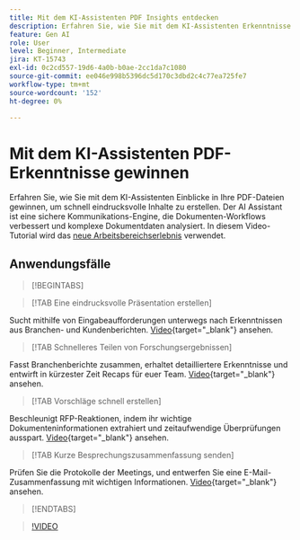 ```yaml
---
title: Mit dem KI-Assistenten PDF Insights entdecken
description: Erfahren Sie, wie Sie mit dem KI-Assistenten Erkenntnisse aus Ihren PDF-Dateien gewinnen
feature: Gen AI
role: User
level: Beginner, Intermediate
jira: KT-15743
exl-id: 0c2cd557-19d6-4a0b-b0ae-2cc1da7c1080
source-git-commit: ee046e998b5396dc5d170c3dbd2c4c77ea725fe7
workflow-type: tm+mt
source-wordcount: '152'
ht-degree: 0%

---
```


# Mit dem KI-Assistenten PDF-Erkenntnisse gewinnen

Erfahren Sie, wie Sie mit dem KI-Assistenten Einblicke in Ihre PDF-Dateien gewinnen, um schnell eindrucksvolle Inhalte zu erstellen. Der AI Assistant ist eine sichere Kommunikations-Engine, die Dokumenten-Workflows verbessert und komplexe Dokumentdaten analysiert. In diesem Video-Tutorial wird das [neue Arbeitsbereichserlebnis](new-workspace.md) verwendet.

## Anwendungsfälle

>[!BEGINTABS]

>[!TAB Eine eindrucksvolle Präsentation erstellen]

Sucht mithilfe von Eingabeaufforderungen unterwegs nach Erkenntnissen aus Branchen- und Kundenberichten. [Video](https://video.tv.adobe.com/v/3428811?quality=12&learn=on&hidetitle=true){target="_blank"} ansehen.

>[!TAB Schnelleres Teilen von Forschungsergebnissen]

Fasst Branchenberichte zusammen, erhaltet detailliertere Erkenntnisse und entwirft in kürzester Zeit Recaps für euer Team. [Video](https://video.tv.adobe.com/v/3427286?quality=12&learn=on&hidetitle=true){target="_blank"} ansehen.

>[!TAB Vorschläge schnell erstellen]

Beschleunigt RFP-Reaktionen, indem ihr wichtige Dokumenteninformationen extrahiert und zeitaufwendige Überprüfungen ausspart. [Video](https://video.tv.adobe.com/v/3428639?quality=12&learn=on&hidetitle=true){target="_blank"} ansehen.

>[!TAB Kurze Besprechungszusammenfassung senden]

Prüfen Sie die Protokolle der Meetings, und entwerfen Sie eine E-Mail-Zusammenfassung mit wichtigen Informationen. [Video](https://video.tv.adobe.com/v/3427292?quality=12&learn=on&hidetitle=true){target="_blank"} ansehen.

>[!ENDTABS]

>[!VIDEO](https://video.tv.adobe.com/v/3430512?enablevpops&quality=12&learn=on&hidetitle=true)
